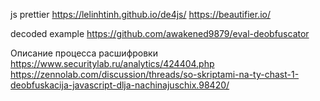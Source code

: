 
js prettier https://lelinhtinh.github.io/de4js/ https://beautifier.io/


decoded example https://github.com/awakened9879/eval-deobfuscator

Описание процесса расшифровки https://www.securitylab.ru/analytics/424404.php
https://zennolab.com/discussion/threads/so-skriptami-na-ty-chast-1-deobfuskacija-javascript-dlja-nachinajuschix.98420/